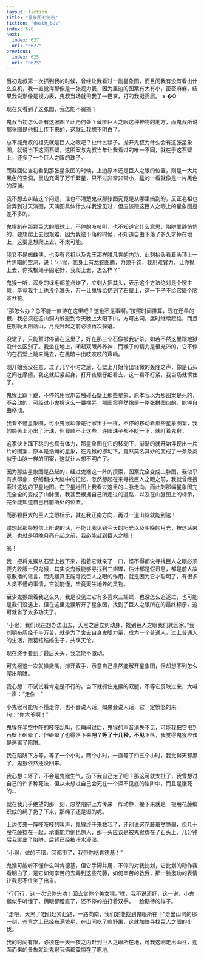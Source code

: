 ```yaml
---
layout: fiction
title: "星象图的秘密"
fiction: "death_bus"
index: 626
next:
  index: 627
  url: "0627"
previous:
  index: 625
  url: "0625"
---
```

当初鬼叔第一次抓到我的时候，曾经让我看过一副星象图，而且问我有没有看出什么玄机，我一直觉得那像是一张视力表，因为里边的图案有大有小，密密麻麻，结果我说那像是视力表，鬼叔当场就甩我了一巴掌，打的我挺委屈。 ≥  �Q

现在又看到了这张图，我怎能不震撼？

鬼叔当初怎么会有这张图？此乃何处？藏匿巨人之眼这种神物的地方，而鬼叔所说那张图是他祖上传下来的，这就让我想不明白了。

总不能鬼叔的祖先就是巨人之眼吧？扯什么犊子。抛开鬼叔为什么会有这张星象图，就说当下这面石壁，这图案与鬼叔当年让我看过的唯一不同，就在于这石壁上，还多了一个巨人之眼的珠子。

而我回忆当初看到那张星象图的时候，上边原本还是巨人之眼的位置，则是一大片黑色的空洞，里边充满了万千繁星，只不过非常非常小，猛的一看就像是一片黑色的深渊。

我不想去纠结这个问题，谁也不清楚鬼叔那张图究竟是从哪里搞到的，反正老祖也曾弄到过天演图，天演图具体什么样我没见过，但应该跟这巨人之眼上的星象图是差不多的。

鬼猴趴在那颗巨大的眼球上，不停的吱吱叫，也不知道它什么意思，陷阱里静悄悄的，要想爬上去很艰难，因为我往下落的时候，不知道自由下落了多久才掉在地上，这要是想爬上去，不太可能。

我又不是蜘蛛侠，也没有老祖以及鬼王那样脱凡世的内功，此刻抬头看着头顶上一片黑暗的空洞，说：“小猴，我身上有龙蛇图腾，力顶千钧，我用双臂力，让你抛上去，你找根绳子固定好，我爬上去，怎么样？”

鬼猴一听，浑身的绿毛都差点炸了，立刻大摇其头，表示这个方法绝对是个馊主意，毕竟我手上也没个准头，万一让鬼猴给扔到了石壁上，这一下子不给它砸个脑浆开花。

“那怎么办？总不能一直待在这里吧？这也不是事啊。”按照时间推算，现在还早的很，我必须在这山洞内躲避到今天晚上太阳下山，方可出洞，届时继续赶路，而且在明晚太阳落山，月亮升起之前必须再次躲避。

没辙了，只能暂时停留在这里了，好在那三个石像被我斩杀，如若不然这里跟地狱没什么区别了。我坐在地上，闭起双眼养养神，而猴子的精力是很充沛的，它不停的在石壁上跳来跳去，在黑暗中出吱吱吱的声响。

刚开始我没在意，过了几个小时之后，石壁上开始传出轻微的轰隆之声，像是石头之间在摩擦，我这就赶紧起身，打开夜眼仔细看去，这一看不打紧，我当场就愣住了。

鬼猴上蹿下跳，不停的用猴爪去触碰石壁上那些星象，原本我以为那图案是死的，不会动的，可经过小鬼猴这么一番摆弄，那图案竟然像是一整张拼图似的，能够自由移动。

我看不懂星象图，可小鬼猴却像是行家里手一样，不停的移动着那些星象图案，我的额头上沁出了汗珠，但我顾不上这些，连眼珠子都不眨一下，就盯着鬼猴。

这家伙上蹿下跳的也真有体力，那星象图在它的移动下，渐渐的就开始浮现出一片片的图案，原本是浩瀚的星象，在鬼猴的挪动下，竟然莫名其妙的变成了一条条类似于山脉一样的图案，这就让人想不明白了。

因为那些星象图是凸起的，经过鬼猴这一阵的摸索，图案完全变成山脉图，我似乎有点印象，仔细翻找大脑中的记忆，忽然想起在来寻找巨人之眼之前，我就曾经搜索过这边的卫星地图。在卫星地图上我看过这里的山脉走向，而此刻那幅星象图完完全全的变成了山脉图，我甚至根据自己所走过的道路，以及在山脉图上的标示，完全能知道自己目前所处的位置。

而那颗巨大的巨人之眼标示，就在我正南方向，再过一道山脉就能到达！

联想起那条短信上所说的话，不能让我见到今天的阳光以及明晚的月光，按这话来说，也就是明晚月亮升起之前，我必能赶到巨人之眼！

吊！

我一把将鬼猴从石壁上拽下来，抱着它就亲了一口，怪不得都说寻找巨人之眼必须要先收服一只鬼猴，其实说鬼猴能够寻找到三翅蝶，估计都是假讯息，都是前人故意散播的谣言，而鬼猴真正能寻找巨人之眼的作用，就是因为它才聪明了，有很多人类不懂的事情，它就能懂，毕竟天生地养的灵物。

至少鬼猴跟着我这么久，我是没见过它有多喜欢三翅蝶，也没怎么追逐过，也可能是我们没遇上，但在这里鬼猴解开了星象图，找到了巨人之眼所在的最终标示，这可就省了太多功夫了。

“小猴，我们现在想办法出去，天黑之后立刻动身，找到巨人之眼我们就回家。”我刘明布历经千辛万苦，就是为了舍去自身鬼眼力量，成为一个普通人，过上普通人的生活，跟葛钰结婚生子，共享天伦。

现在终于要到了最后关头，我怎能不激动。

可鬼猴这一次就撇撇嘴，摊开双手，示意自己虽然能解开星象图，但却想不到怎么爬出陷阱。

我心想：不试试看肯定是不行的。当下就抓住鬼猴的双腿，不等它反映过来，大喊一声：“走你！”

小鬼猴可能听不懂走你，也不会说人话，如果会说人话，它一定愤怒的来一句：“你大爷啊！”

鬼猴在半空中吓的吱吱乱叫，但瞬间过后，鬼猴的声音消失不见，可能我把它甩到石壁上砸晕了，但砸晕了也得落下来**吧？等了十几秒，不见**下落，我觉得鬼猴应该是逃离了陷阱。

我在陷阱下方等，等了一个小时，两个小时，一直等了四五个小时，我觉得天都黑了，鬼猴依然还没回来。

我心想：坏了，不会是鬼猴生气，扔下我自己走了吧？那这可就太扯了，我曾想过自己的许多种死法，但从未想过自己会死在一个深不见底的陷阱中，而且是饿死的...

就在我几乎绝望的那一刻，忽然陷阱上方传来一阵动静，接下来就是一根用花藤编织成的绳子扔了下来，那绳子还是湿的呢。

上边传来一阵吱吱吱的叫声，鬼猴终于来救我了，还别说这花藤虽然脆弱，但几十股花藤捻在一起，承重能力倒也惊人，那一头应该是被鬼猴绑在了石头上，几分钟后我爬出了陷阱，后背已经被汗水浸湿。

“小猴，做的不错，回都市了，我带你吃肯德基！”

鬼猴可能听不懂什么叫肯德基，但它手脚并用，不停的对我比划，它比划的动作我看明白了，是它如何辛苦的去弄到这些花藤，如何辛苦的救我，那一脸邀功的表情让我忍不住笑了出来。

“行行行，这一次记你头功！回去赏你个美女猴。”嘿，我不说还好，这一说，小鬼猴似乎听懂了，俩眼都瞪直了，还不停的拍打着双手，一脸期待的样子。

“走吧，天黑了咱们赶紧赶路，一路向南，我们定能找到鬼眼所在！”走出山洞的那一刻，苍穹之上已经布满繁星，在山间吃了些野果，这就加快寻找巨人之眼的步伐。

我的时间有限，必须在一天一夜之内赶到巨人之眼所在地，可我这刚走出山谷，迎面而来的景象就让鬼猴我俩都震惊在了原地。